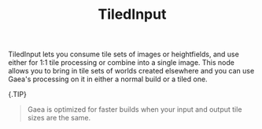 ﻿---
uid: TiledInput
title: TiledInput
---

TiledInput lets you consume tile sets of images or heightfields, and use either for 1:1 tile processing or combine into a single image. This node allows you to bring in tile sets of worlds created elsewhere and you can use Gaea's processing on it in either a normal build or a tiled one. 


{.TIP}
> Gaea is optimized for faster builds when your input and output tile sizes are the same.